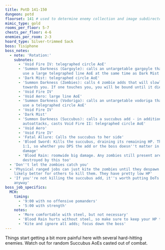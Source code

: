```yaml
---
title: PotD 141-150
dungeon: potd
floorset: 141 # used to determine enemy collection and image subdirectory
mimic_type: gold
rooms_per_floor: 5-7
chests_per_floor: 4-6
enemies_per_room: 2-3
hoard_type: Silver-trimmed Sack
boss: Tisiphone
boss_notes:
  - note: 'Rotation:'
    subnotes:
      - 'Void Fire IV: telegraphed circle AoE'
      - 'Summon Darkness (Gargoyle): calls an untargetable gargoyle that will
        use a large telegraphed line AoE at the same time as Dark Mist'
      - 'Dark Mist: telegraphed circle AoE'
      - 'Summon Darkness (Zombies): calls 4 zombie adds that will slowly crawl
        towards you. If one touches you, you will be bound until it dies'
      - 'Void Fire IV'
      - 'Void Aero: large line AoE'
      - 'Summon Darkness (Vodoriga): calls an untargetable vodoriga that will
        use a telegraphed circle AoE'
      - 'Void Fire IV'
      - 'Dark Mist'
      - 'Summon Darkness (Succubus): calls a succubus add - in addition to
        autoattacks, casts Void Fire II: telegraphed circle AoE'
      - 'Void Aero'
      - 'Void Fire IV'
      - 'Fatal Allure: Calls the succubus to her side'
      - 'Blood Sword: Kills the succubus, draining its remaining HP. This is
        1:1, so whether you DPS the add or the boss doesn''t matter in terms of
        damage'
      - 'Blood Rain: roomwide big damage. Any zombies still present are
        destroyed by this too'
  - 'Don''t let the zombies catch you'
  - 'Physical ranged jobs can just kite the zombies until they despawn. It''s
    likely better for others to kill them. They have pretty low HP'
  - 'If you''re not killing the succubus add, it''s worth putting DoTs on it
    anyway'
boss_job_specifics:
  MCH:
    timing:
      - '9:00 with no offensive pomanders'
      - '5:00 with strength'
    notes:
      - 'More comfortable with steel, but not necessary'
      - 'Blood Rain hurts without steel, so make sure to keep your HP topped'
      - 'Kite and ignore all adds; focus down the boss'
---
```


Things start getting a bit more painful here with several hard-hitting enemies.
Watch out for random Succubus AoEs casted out of combat.
